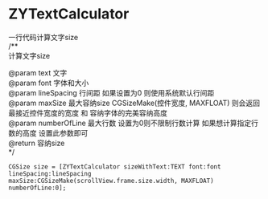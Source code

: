 # ZYTextCalculator

一行代码计算文字size<br>
/**<br>
 计算文字size<br>

 @param text 文字<br>
 @param font 字体和大小<br>
 @param lineSpacing 行间距 如果设置为0 则使用系统默认行间距<br>
 @param maxSize 最大容纳size CGSizeMake(控件宽度, MAXFLOAT) 则会返回 最接近控件宽度的宽度 和 容纳字体的完美容纳高度<br>
 @param numberOfLine 最大行数 设置为0则不限制行数计算 如果想计算指定行数的高度 设置此参数即可<br>
 @return 容纳size<br>
 */<br>
```
CGSize size = [ZYTextCalculator sizeWithText:TEXT font:font lineSpacing:lineSpacing maxSize:CGSizeMake(scrollView.frame.size.width, MAXFLOAT) numberOfLine:0];
```

